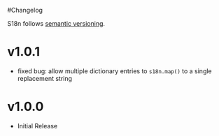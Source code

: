 #Changelog

S18n follows [semantic versioning](http://semver.org/).

# v1.0.1
- fixed bug: allow multiple dictionary entries to `s18n.map()` to a single replacement string

# v1.0.0
- Initial Release
